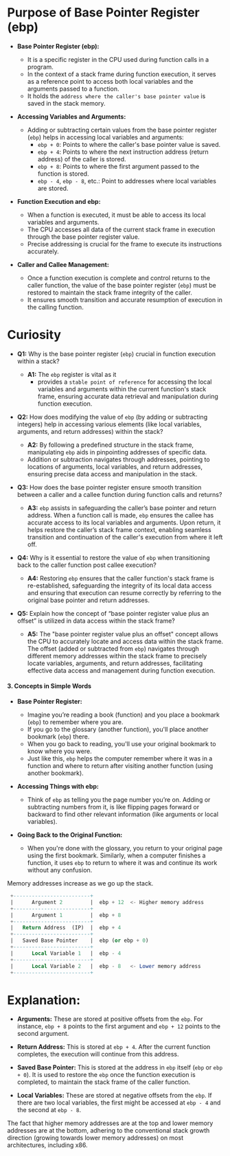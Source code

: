 # Purpose of Base Pointer Register (ebp)

  - **Base Pointer Register (ebp):**
    - It is a specific register in the CPU used during function calls in a program.
    - In the context of a stack frame during function execution, it serves as a reference point to access both local variables and the arguments passed to a function. 
    - It holds the `address where the caller's base pointer value` is saved in the stack memory. 

  - **Accessing Variables and Arguments:**
    - Adding or subtracting certain values from the base pointer register (`ebp`) helps in accessing local variables and arguments:
        - `ebp + 0`: Points to where the caller's base pointer value is saved.
        - `ebp + 4`: Points to where the next instruction address (return address) of the caller is stored.
        - `ebp + 8`: Points to where the first argument passed to the function is stored.
        - `ebp - 4`, `ebp - 8`, etc.: Point to addresses where local variables are stored.

  - **Function Execution and ebp:**
    - When a function is executed, it must be able to access its local variables and arguments.
    - The CPU accesses all data of the current stack frame in execution through the base pointer register value.
    - Precise addressing is crucial for the frame to execute its instructions accurately.

  - **Caller and Callee Management:**
    - Once a function execution is complete and control returns to the caller function, the value of the base pointer register (`ebp`) must be restored to maintain the stack frame integrity of the caller.
    - It ensures smooth transition and accurate resumption of execution in the calling function.

# Curiosity 

  - **Q1:** Why is the base pointer register (`ebp`) crucial in function execution within a stack?
    - **A1:** The `ebp` register is vital as it 
      - provides a `stable point of reference` for accessing the local variables and arguments within the current function's stack frame, ensuring accurate data retrieval and manipulation during function execution.

  - **Q2:** How does modifying the value of `ebp` (by adding or subtracting integers) help in accessing various elements (like local variables, arguments, and return addresses) within the stack?
    - **A2:** By following a predefined structure in the stack frame, manipulating `ebp` aids in pinpointing addresses of specific data.
    -  Addition or subtraction navigates through addresses, pointing to locations of arguments, local variables, and return addresses, ensuring precise data access and manipulation in the stack.

  - **Q3:** How does the base pointer register ensure smooth transition between a caller and a callee function during function calls and returns?
    - **A3:** `ebp` assists in safeguarding the caller’s base pointer and return address. When a function call is made, `ebp` ensures the callee has accurate access to its local variables and arguments. Upon return, it helps restore the caller’s stack frame context, enabling seamless transition and continuation of the caller's execution from where it left off.

  - **Q4:** Why is it essential to restore the value of `ebp` when transitioning back to the caller function post callee execution?
    - **A4:** Restoring `ebp` ensures that the caller function's stack frame is re-established, safeguarding the integrity of its local data access and ensuring that execution can resume correctly by referring to the original base pointer and return addresses.



  - **Q5:** Explain how the concept of “base pointer register value plus an offset” is utilized in data access within the stack frame?
    - **A5:** The "base pointer register value plus an offset" concept allows the CPU to accurately locate and access data within the stack frame. The offset (added or subtracted from `ebp`) navigates through different memory addresses within the stack frame to precisely locate variables, arguments, and return addresses, facilitating effective data access and management during function execution.

#### 3. Concepts in Simple Words
  
  - **Base Pointer Register:**
    - Imagine you’re reading a book (function) and you place a bookmark (`ebp`) to remember where you are.
    - If you go to the glossary (another function), you'll place another bookmark (`ebp`) there.
    - When you go back to reading, you'll use your original bookmark to know where you were.
    - Just like this, `ebp` helps the computer remember where it was in a function and where to return after visiting another function (using another bookmark).

  - **Accessing Things with ebp:**
    - Think of `ebp` as telling you the page number you’re on. Adding or subtracting numbers from it, is like flipping pages forward or backward to find other relevant information (like arguments or local variables).

  - **Going Back to the Original Function:**
    - When you're done with the glossary, you return to your original page using the first bookmark. Similarly, when a computer finishes a function, it uses `ebp` to return to where it was and continue its work without any confusion.
   
 Memory addresses increase as we go up the stack.

```sql
 +-------------------------+
 |      Argument 2         |  ebp + 12  <- Higher memory address
 +-------------------------+
 |      Argument 1         |  ebp + 8
 +-------------------------+
 |   Return Address  (IP)  |  ebp + 4
 +-------------------------+ 
 |   Saved Base Pointer    |  ebp (or ebp + 0)
 +-------------------------+
 |      Local Variable 1   |  ebp - 4
 +-------------------------+
 |      Local Variable 2   |  ebp - 8   <- Lower memory address
 +-------------------------+
```

# Explanation:

- **Arguments:** These are stored at positive offsets from the `ebp`. For instance, `ebp + 8` points to the first argument and `ebp + 12` points to the second argument.

- **Return Address:** This is stored at `ebp + 4`. After the current function completes, the execution will continue from this address.

- **Saved Base Pointer:** This is stored at the address in `ebp` itself (`ebp` or `ebp + 0`). It is used to restore the `ebp` once the function execution is completed, to maintain the stack frame of the caller function.

- **Local Variables:** These are stored at negative offsets from the `ebp`. If there are two local variables, the first might be accessed at `ebp - 4` and the second at `ebp - 8`.

 The fact that higher memory addresses are at the top and lower memory addresses are at the bottom, adhering to the conventional stack growth direction (growing towards lower memory addresses) on most architectures, including x86. 